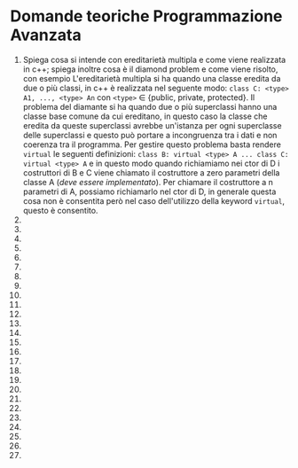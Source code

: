 # Domande teoriche Programmazione Avanzata
1. Spiega cosa si intende con ereditarietà multipla e come viene realizzata in c++; spiega inoltre cosa è il diamond problem e come viene risolto, con esempio
L'ereditarietà multipla si ha quando una classe eredita da due o più classi, in c++ è realizzata nel seguente modo:
`class C: <type> A1, ..., <type> An` con `<type>` $\in$ {public, private, protected}.
Il problema del diamante si ha quando due o più superclassi hanno una classe base comune da cui ereditano, in questo caso la classe che eredita da queste superclassi
avrebbe un'istanza per ogni superclasse delle superclassi e questo può portare a incongruenza tra i dati e non coerenza tra il programma.
Per gestire questo problema basta rendere `virtual` le seguenti definizioni:
`class B: virtual <type> A ... class C: virtual <type> A` e in questo modo quando richiamiamo nei ctor di D i costruttori di B e C viene chiamato il costruttore a zero
parametri della classe A (*deve essere implementato*). Per chiamare il costruttore a n parametri di A, possiamo richiamarlo nel ctor di D, in generale questa cosa non è
consentita però nel caso dell'utilizzo della keyword `virtual`, questo è consentito.
2.
3.
4.
5.
6.
7.
8.
9.
10.
11.
12.
13.
14.
15.
16.
17.
18.
19.
20.
21.
22.
23.
24.
25.
26.
27.